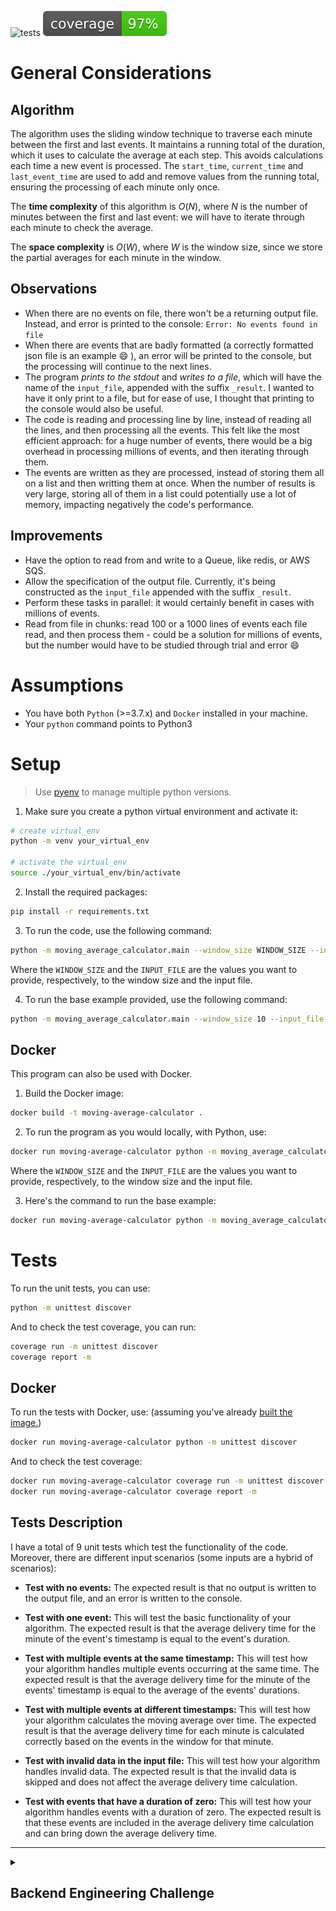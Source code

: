 ![tests](https://github.com/mikibakaiki/moving-average-calculator/actions/workflows/python-app.yml/badge.svg?label=tests&cacheBuster=123)
![Coverage](./media/coverage.svg)


# General Considerations

## Algorithm

The algorithm uses the sliding window technique to traverse each minute between the first and last events. It maintains a running total of the duration, which it uses to calculate the average at each step. This avoids calculations each time a new event is processed. The `start_time`, `current_time` and `last_event_time` are used to add and remove values from the running total, ensuring the processing of each minute only once.

The **time complexity** of this algorithm is $O(N)$, where $N$ is the number of minutes between the first and last event: we will have to iterate through each minute to check the average.

The **space complexity** is $O(W)$, where $W$ is the window size, since we store the partial averages for each minute in the window.

## Observations
- When there are no events on file, there won't be a returning output file. Instead, and error is printed to the console: `Error: No events found in file`
- When there are events that are badly formatted (a correctly formatted json file is an example :smile: ), an error will be printed to the console, but the processing will continue to the next lines.
- The program *prints to the stdout* and *writes to a file*, which will have the name of the `input_file`, appended with the suffix `_result`. I wanted to have it only print to a file, but for ease of use, I thought that printing to the console would also be useful. 
- The code is reading and processing line by line, instead of reading all the lines, and then processing all the events. This felt like the most efficient approach: for a huge number of events, there would be a big overhead in processing millions of events, and then iterating through them.
- The events are written as they are processed, instead of storing them all on a list and then writting them at once. When the number of results is very large, storing all of them in a list could potentially use a lot of memory, impacting negatively the code's performance.


## Improvements
- Have the option to read from and write to a Queue, like redis, or AWS SQS.
- Allow the specification of the output file. Currently, it's being constructed as the `input_file` appended with the suffix `_result`.
- Perform these tasks in parallel: it would certainly benefit in cases with millions of events.
- Read from file in chunks: read 100 or a 1000 lines of events each file read, and then process them - could be a solution for millions of events, but the number would have to be studied through trial and error :smile:


# Assumptions

- You have both `Python` (>=3.7.x) and `Docker` installed in your machine.
- Your `python` command points to Python3


# Setup

> Use [pyenv](https://github.com/pyenv/pyenv#readme) to manage multiple python versions.

1. Make sure you create a python virtual environment and activate it:

```bash
# create virtual_env
python -m venv your_virtual_env

# activate the virtual_env
source ./your_virtual_env/bin/activate
```

2. Install the required packages:
```bash
pip install -r requirements.txt
```
3. To run the code, use the following command:

```bash
python -m moving_average_calculator.main --window_size WINDOW_SIZE --input_file INPUT_FILE
```
Where the `WINDOW_SIZE` and the `INPUT_FILE` are the values you want to provide, respectively, to the window size and the input file.

4. To run the base example provided, use the following command:

```bash
python -m moving_average_calculator.main --window_size 10 --input_file data/base.json
```
## Docker

This program can also be used with Docker.

1. Build the Docker image:

```bash
docker build -t moving-average-calculator .
```

2. To run the program as you would locally, with Python, use:

```bash
docker run moving-average-calculator python -m moving_average_calculator.main --window_size WINDOW_SIZE --input_file INPUT_FILE
```
Where the `WINDOW_SIZE` and the `INPUT_FILE` are the values you want to provide, respectively, to the window size and the input file.

3. Here's the command to run the base example: 
```bash
docker run moving-average-calculator python -m moving_average_calculator.main --window_size 10 --input_file data/base.json
```


# Tests

To run the unit tests, you can use:

```bash
python -m unittest discover
```

And to check the test coverage, you can run: 

```bash
coverage run -m unittest discover
coverage report -m
```

## Docker

To run the tests with Docker, use: (assuming you've already [built the image.](#docker)) 

```bash
docker run moving-average-calculator python -m unittest discover
```

And to check the test coverage: 

```bash
docker run moving-average-calculator coverage run -m unittest discover
docker run moving-average-calculator coverage report -m
```

## Tests Description

I have a total of 9 unit tests which test the functionality of the code.
Moreover, there are different input scenarios (some inputs are a hybrid of scenarios):

- **Test with no events:** The expected result is that no output is written to the output file, and an error is written to the console.

- **Test with one event:** This will test the basic functionality of your algorithm. The expected result is that the average delivery time for the minute of the event's timestamp is equal to the event's duration.

- **Test with multiple events at the same timestamp:** This will test how your algorithm handles multiple events occurring at the same time. The expected result is that the average delivery time for the minute of the events' timestamp is equal to the average of the events' durations.

- **Test with multiple events at different timestamps:** This will test how your algorithm calculates the moving average over time. The expected result is that the average delivery time for each minute is calculated correctly based on the events in the window for that minute.

- **Test with invalid data in the input file:** This will test how your algorithm handles invalid data. The expected result is that the invalid data is skipped and does not affect the average delivery time calculation.

- **Test with events that have a duration of zero:** This will test how your algorithm handles events with a duration of zero. The expected result is that these events are included in the average delivery time calculation and can bring down the average delivery time.

--- 
<details>

<summary>

## Backend Engineering Challenge

</summary>

Welcome to our Engineering Challenge repository 🖖

If you found this repository it probably means that you are participating in our recruitment process. Thank you for your time and energy. If that's not the case please take a look at our [openings](https://unbabel.com/careers/) and apply!

Please fork this repo before you start working on the challenge, read it careful and take your time and think about the solution. Also, please fork this repository because we will evaluate the code on the fork.

This is an opportunity for us both to work together and get to know each other in a more technical way. If you have any questions please open and issue and we'll reach out to help.

Good luck!

## Challenge Scenario

At Unbabel we deal with a lot of translation data. One of the metrics we use for our clients' SLAs is the delivery time of a translation.

In the context of this problem, and to keep things simple, our translation flow is going to be modeled as only one event.

### _translation_delivered_

Example:

```json
{
  "timestamp": "2018-12-26 18:12:19.903159",
  "translation_id": "5aa5b2f39f7254a75aa4",
  "source_language": "en",
  "target_language": "fr",
  "client_name": "airliberty",
  "event_name": "translation_delivered",
  "duration": 20,
  "nr_words": 100
}
```

## Challenge Objective

Your mission is to build a simple command line application that parses a stream of events and produces an aggregated output. In this case, we're interested in calculating, for every minute, a moving average of the translation delivery time for the last X minutes.

If we want to count, for each minute, the moving average delivery time of all translations for the past 10 minutes we would call your application like (feel free to name it anything you like!).

    unbabel_cli --input_file events.json --window_size 10

The input file format would be something like:

    {"timestamp": "2018-12-26 18:11:08.509654","translation_id": "5aa5b2f39f7254a75aa5","source_language": "en","target_language": "fr","client_name": "airliberty","event_name": "translation_delivered","nr_words": 30, "duration": 20}
    {"timestamp": "2018-12-26 18:15:19.903159","translation_id": "5aa5b2f39f7254a75aa4","source_language": "en","target_language": "fr","client_name": "airliberty","event_name": "translation_delivered","nr_words": 30, "duration": 31}
    {"timestamp": "2018-12-26 18:23:19.903159","translation_id": "5aa5b2f39f7254a75bb3","source_language": "en","target_language": "fr","client_name": "taxi-eats","event_name": "translation_delivered","nr_words": 100, "duration": 54}

Assume that the lines in the input are ordered by the `timestamp` key, from lower (oldest) to higher values, just like in the example input above.

The output file would be something in the following format.

```
{"date": "2018-12-26 18:11:00", "average_delivery_time": 0}
{"date": "2018-12-26 18:12:00", "average_delivery_time": 20}
{"date": "2018-12-26 18:13:00", "average_delivery_time": 20}
{"date": "2018-12-26 18:14:00", "average_delivery_time": 20}
{"date": "2018-12-26 18:15:00", "average_delivery_time": 20}
{"date": "2018-12-26 18:16:00", "average_delivery_time": 25.5}
{"date": "2018-12-26 18:17:00", "average_delivery_time": 25.5}
{"date": "2018-12-26 18:18:00", "average_delivery_time": 25.5}
{"date": "2018-12-26 18:19:00", "average_delivery_time": 25.5}
{"date": "2018-12-26 18:20:00", "average_delivery_time": 25.5}
{"date": "2018-12-26 18:21:00", "average_delivery_time": 25.5}
{"date": "2018-12-26 18:22:00", "average_delivery_time": 31}
{"date": "2018-12-26 18:23:00", "average_delivery_time": 31}
{"date": "2018-12-26 18:24:00", "average_delivery_time": 42.5}
```

#### Notes

Before jumping right into implementation we advise you to think about the solution first. We will evaluate, not only if your solution works but also the following aspects:

- Simple and easy to read code. Remember that [simple is not easy](https://www.infoq.com/presentations/Simple-Made-Easy)
- Comment your code. The easier it is to understand the complex parts, the faster and more positive the feedback will be
- Consider the optimizations you can do, given the order of the input lines
- Include a README.md that briefly describes how to build and run your code, as well as how to **test it**
- Be consistent in your code.

Feel free to, in your solution, include some your considerations while doing this challenge. We want you to solve this challenge in the language you feel most comfortable with. Our machines run Python (3.7.x or higher) or Go (1.16.x or higher). If you are thinking of using any other programming language please reach out to us first 🙏.

Also, if you have any problem please **open an issue**.

Good luck and may the force be with you


</details>
